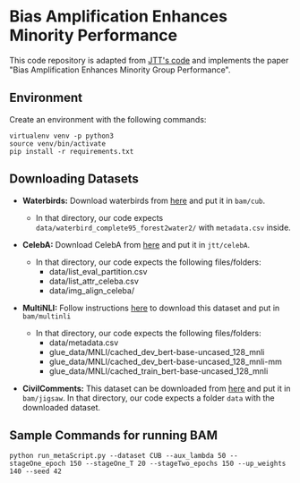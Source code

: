 # Bias Amplification Enhances Minority Performance

This code repository is adapted from [JTT's code](https://github.com/anniesch/jtt) and implements the paper "Bias Amplification Enhances Minority Group Performance". 

## Environment

Create an environment with the following commands:
```
virtualenv venv -p python3
source venv/bin/activate
pip install -r requirements.txt
```

## Downloading Datasets

- **Waterbirds:** Download waterbirds from [here](https://nlp.stanford.edu/data/dro/waterbird_complete95_forest2water2.tar.gz) and put it in `bam/cub`.
    - In that directory, our code expects `data/waterbird_complete95_forest2water2/` with `metadata.csv` inside.

- **CelebA:** Download CelebA from [here](https://www.kaggle.com/jessicali9530/celeba-dataset) and put it in `jtt/celebA`.
    - In that directory, our code expects the following files/folders:
        - data/list_eval_partition.csv
        - data/list_attr_celeba.csv
        - data/img_align_celeba/

- **MultiNLI:** Follow instructions [here](https://github.com/kohpangwei/group_DRO#multinli-with-annotated-negations) to download this dataset and put in `bam/multinli`
    - In that directory, our code expects the following files/folders:
        - data/metadata.csv
        - glue_data/MNLI/cached_dev_bert-base-uncased_128_mnli
        - glue_data/MNLI/cached_dev_bert-base-uncased_128_mnli-mm
        - glue_data/MNLI/cached_train_bert-base-uncased_128_mnli

- **CivilComments:** This dataset can be downloaded from [here](https://worksheets.codalab.org/rest/bundles/0x8cd3de0634154aeaad2ee6eb96723c6e/contents/blob/) and put it in `bam/jigsaw`. In that directory, our code expects a folder `data` with the downloaded dataset.


## Sample Commands for running BAM

```
python run_metaScript.py --dataset CUB --aux_lambda 50 --stageOne_epoch 150 --stageOne_T 20 --stageTwo_epochs 150 --up_weights 140 --seed 42
```